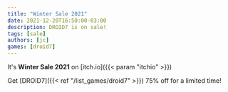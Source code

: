 ```yaml
---
title: "Winter Sale 2021"
date: 2021-12-20T16:50:00-03:00
description: DROID7 is on sale!
tags: [sale]
authors: [jc]
games: [droid7]
---
```


It's **Winter Sale 2021** on [itch.io]({{< param "itchio" >}})

Get [DROID7]({{< ref "/list_games/droid7" >}}) 75% off for a limited time!
